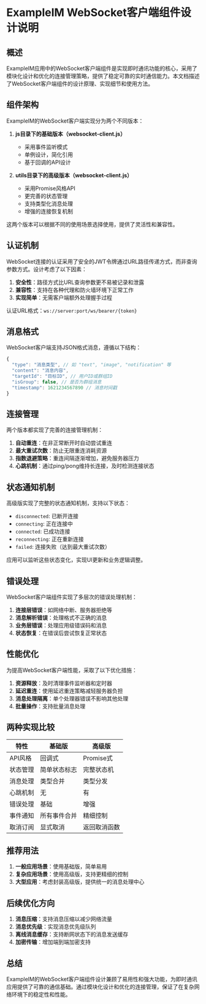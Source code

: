 # ExampleIM WebSocket客户端组件设计说明

## 概述

ExampleIM应用中的WebSocket客户端组件是实现即时通讯功能的核心，采用了模块化设计和优化的连接管理策略，提供了稳定可靠的实时通信能力。本文档描述了WebSocket客户端组件的设计原理、实现细节和使用方法。

## 组件架构

ExampleIM的WebSocket客户端实现分为两个不同版本：

1. **js目录下的基础版本（websocket-client.js）**
   - 采用事件监听模式
   - 单例设计，简化引用
   - 基于回调的API设计

2. **utils目录下的高级版本（websocket-client.js）**
   - 采用Promise风格API
   - 更完善的状态管理
   - 支持类型化消息处理
   - 增强的连接恢复机制

这两个版本可以根据不同的使用场景选择使用，提供了灵活性和兼容性。

## 认证机制

WebSocket连接的认证采用了安全的JWT令牌通过URL路径传递方式，而非查询参数方式。设计考虑了以下因素：

1. **安全性**：路径方式比URL查询参数更不易被记录和泄露
2. **兼容性**：支持在各种代理和防火墙环境下正常工作
3. **实现简单**：无需客户端额外处理握手过程

认证URL格式：`ws://server:port/ws/bearer/{token}`

## 消息格式

WebSocket客户端支持JSON格式消息，遵循以下结构：

```javascript
{
  "type": "消息类型", // 如 "text", "image", "notification" 等
  "content": "消息内容",
  "targetId": "目标ID", // 用户ID或群组ID
  "isGroup": false, // 是否为群组消息
  "timestamp": 1621234567890 // 消息时间戳
}
```

## 连接管理

两个版本都实现了完善的连接管理机制：

1. **自动重连**：在非正常断开时自动尝试重连
2. **最大重试次数**：防止无限重连消耗资源
3. **指数退避策略**：重连间隔逐渐增加，避免服务器压力
4. **心跳机制**：通过ping/pong维持长连接，及时检测连接状态

## 状态通知机制

高级版实现了完整的状态通知机制，支持以下状态：

- `disconnected`: 已断开连接
- `connecting`: 正在连接中
- `connected`: 已成功连接
- `reconnecting`: 正在重新连接
- `failed`: 连接失败（达到最大重试次数）

应用可以监听这些状态变化，实现UI更新和业务逻辑调整。

## 错误处理

WebSocket客户端组件实现了多层次的错误处理机制：

1. **连接层错误**：如网络中断、服务器拒绝等
2. **消息解析错误**：处理格式不正确的消息
3. **业务层错误**：处理应用级错误码和消息
4. **状态恢复**：在错误后尝试恢复正常状态

## 性能优化

为提高WebSocket客户端性能，采取了以下优化措施：

1. **资源释放**：及时清理事件监听器和定时器
2. **延迟重连**：使用延迟重连策略减轻服务器负担
3. **消息处理隔离**：单个处理器错误不影响其他处理
4. **批量操作**：支持批量消息处理

## 两种实现比较

| 特性 | 基础版 | 高级版 |
|------|--------|--------|
| API风格 | 回调式 | Promise式 |
| 状态管理 | 简单状态标志 | 完整状态机 |
| 消息处理 | 类型合并 | 类型分发 |
| 心跳机制 | 无 | 有 |
| 错误处理 | 基础 | 增强 |
| 事件通知 | 所有事件合并 | 精细控制 |
| 取消订阅 | 显式取消 | 返回取消函数 |

## 推荐用法

1. **一般应用场景**：使用基础版，简单易用
2. **复杂应用场景**：使用高级版，支持更精细的控制
3. **大型应用**：考虑封装高级版，提供统一的消息处理中心

## 后续优化方向

1. **消息压缩**：支持消息压缩以减少网络流量
2. **消息优先级**：实现消息优先级队列
3. **离线消息缓存**：支持断网状态下的消息发送缓存
4. **加密传输**：增加端到端加密支持

## 总结

ExampleIM的WebSocket客户端组件设计兼顾了易用性和强大功能，为即时通讯应用提供了可靠的通信基础。通过模块化设计和优化的连接管理，保证了在复杂网络环境下的稳定性和性能。
